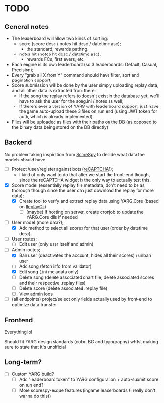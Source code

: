 # TODO

## General notes
- The leaderboard will allow two kinds of sorting:
    - score (score desc / notes hit desc / datetime asc);
        - the standard; rewards pathing.
    - notes hit (notes hit desc / datetime asc);
        - rewards FCs, first evers, etc.
- Each engine is its own leaderboard (so 3 leaderboards: Default, Casual, Precision);
- Every "grab all X from Y" command should have filter, sort and pagination support;
- Score submission will be done by the user simply uploading replay data, and all other data is extracted from there:
    - If the song the replay refers to doesn't exist in the database yet, we'll have to ask the user for the song.ini / notes as well;
    - If there's ever a version of YARG with leaderboard support, just have the game auto-upload these 3 files on run end (using JWT token for auth, which is already implemented).
- Files will be uploaded as files with their paths on the DB (as opposed to the binary data being stored on the DB directly)

## Backend
No problem taking inspiration from [ScoreSpy](https://clonehero.scorespy.online/leaderboards/95FD6F3E703C10437E882698004F3B01) to decide what data the models should have

- [ ] Protect /user/register against bots ([reCAPTCHA](https://github.com/qwertyforce/fastify-recaptcha)?);
    - I kind of only want to do that after we start the front-end though, since the reCAPTCHA widget is the only way to actually test this.
- [x] Score model (essentially replay file metadata, don't need to be as thorough though since the user can just download the replay for more data);
    - [x] Create tool to verify and extract replay data using YARG.Core (based on [ReplayCli](https://github.com/YARC-Official/YARG.Core/tree/master/ReplayCli))
        - [ ] (maybe) If hosting on server, create cronjob to update the YARG.Core dlls if needed
- [ ] User model (more data?);
    - [x] Add method to select all scores for that user (order by datetime desc).
- [ ] User routes;
    - [ ] Edit user (only user itself and admin)
- [ ] Admin routes;
    - [x] Ban user (deactivates the account, hides all their scores) / unban user
    - [ ] Add song (fetch info from validator)
    - [x] Edit song (.ini metadata only)
    - [ ] Delete song (delete associated chart file, delete associated scores and their respective .replay files)
    - [ ] Delete score (delete associated .replay file)
    - [ ] View admin logs
- [ ] (all endpoints) project/select only fields actually used by front-end to optimize data transfer

## Frontend
Everything lol

Should fit YARG design standards (color, BG and typography) whilst making sure to state that it's unofficial

## Long-term?
- [ ] Custom YARG build?
    - [ ] Add "leaderboard token" to YARG configuration + auto-submit score on run end?
    - [ ] More scorespy-esque features (ingame leaderboards (I really don't wanna do this))